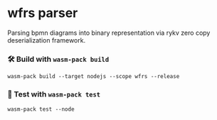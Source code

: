 # wfrs parser

Parsing bpmn diagrams into binary representation via rykv zero copy deserialization framework.

### 🛠️ Build with `wasm-pack build`

```
wasm-pack build --target nodejs --scope wfrs --release
```

### 🧪 Test with `wasm-pack test`

```
wasm-pack test --node
```
